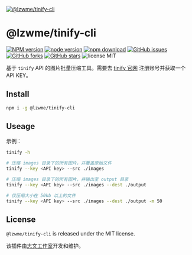 [![@lzwme/tinify-cli](https://nodei.co/npm/@lzwme/tinify-cli.png)][download-url]

@lzwme/tinify-cli
========

[![NPM version][npm-badge]][npm-url]
[![node version][node-badge]][node-url]
[![npm download][download-badge]][download-url]
[![GitHub issues][issues-badge]][issues-url]
[![GitHub forks][forks-badge]][forks-url]
[![GitHub stars][stars-badge]][stars-url]
![license MIT](https://img.shields.io/github/license/lzwme/blog-examples)

基于 `tinify` API 的图片批量压缩工具。需要去 [tinify 官网](https://tinify.cn/) 注册账号并获取一个 API KEY。

## Install

```bash
npm i -g @lzwme/tinify-cli
```

## Useage

示例：

```bash
tinify -h

# 压缩 images 目录下的所有图片，并覆盖原始文件
tinify --key <API key> --src ./images

# 压缩 images 目录下的所有图片，并输出至 output 目录
tinify --key <API key> --src ./images --dest ./output

# 仅压缩大小在 50kb 以上的文件
tinify --key <API key> --src ./images --dest ./output -m 50
```

## License

`@lzwme/tinify-cli` is released under the MIT license.

该插件由[志文工作室](https://lzw.me)开发和维护。


[stars-badge]: https://img.shields.io/github/stars/lzwme/blog-examples.svg
[stars-url]: https://github.com/lzwme/blog-examples/stargazers
[forks-badge]: https://img.shields.io/github/forks/lzwme/blog-examples.svg
[forks-url]: https://github.com/lzwme/blog-examples/network
[issues-badge]: https://img.shields.io/github/issues/lzwme/blog-examples.svg
[issues-url]: https://github.com/lzwme/blog-examples/issues
[npm-badge]: https://img.shields.io/npm/v/@lzwme/tinify-cli.svg?style=flat-square
[npm-url]: https://npmjs.org/package/@lzwme/tinify-cli
[node-badge]: https://img.shields.io/badge/node.js-%3E=_10.9.0-green.svg?style=flat-square
[node-url]: https://nodejs.org/download/
[download-badge]: https://img.shields.io/npm/dm/@lzwme/tinify-cli.svg?style=flat-square
[download-url]: https://npmjs.org/package/@lzwme/tinify-cli
[bundlephobia-url]: https://bundlephobia.com/result?p=@lzwme/tinify-cli@latest
[bundlephobia-badge]: https://badgen.net/bundlephobia/minzip/@lzwme/tinify-cli@latest
